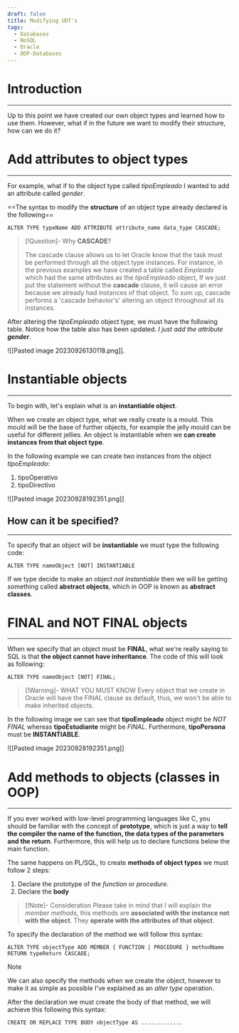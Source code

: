 ```yaml
---
draft: false
title: Modifying UDT's
tags:
  - Databases
  - NoSQL
  - Oracle
  - OOP-Databases
---
```

# Introduction
---
Up to this point we have created our own object types and learned how to use them. However, what if in the future we want to modify their structure, how can we do it?

# Add attributes to object types
---
For example, what if to the object type called *tipoEmpleado* I wanted to add an attribute called *gender*.

==The syntax to modify the **structure** of an object type already declared is the following==

```PLSQL
ALTER TYPE typeName ADD ATTRIBUTE attribute_name data_type CASCADE;
```

>[!Question]- Why **CASCADE**?
>
>The cascade clause allows us to let Oracle know that the task must be performed through all the object type instances. For instance, in the previous examples we have created a table called *Empleado* which had the same attributes as the *tipoEmpleado* object, If we just put the statement without the **cascade** clause, it will cause an error because we already had instances of that object. To sum up, cascade performs a 'cascade behavior's' altering an object throughout all its instances.

After altering the *tipoEmpleado* object type, we must have the following table. Notice how the table also has been updated. *I just add the attribute **gender***.

![[Pasted image 20230926130118.png]].

# Instantiable objects
---
To begin with, let's explain what is an **instantiable object**.

When we create an object type, what we really create is a mould. This mould will be the base of further objects, for example the jelly mould can be useful for different jellies. An object is instantiable when we **can create instances from that object type**.

In the following example we can create two instances from the object *tipoEmpleado*:
1. tipoOperativo
2. tipoDirectivo

![[Pasted image 20230928192351.png]]

## How can it be specified?
---
To specify that an object will be **instantiable** we must type the following code:

```PLSQL
ALTER TYPE nameObject [NOT] INSTANTIABLE
```

If we type decide to make an object *not instantiable* then we will be getting something called **abstract objects**, which in OOP is known as **abstract classes**. 

# FINAL and NOT FINAL objects
---
When we specify that an object must be **FINAL**, what we're really saying to SQL is that **the object cannot have inheritance**. The code of this will look as following:

```plsql
ALTER TYPE nameObject [NOT] FINAL;
```

>[!Warning]- WHAT YOU MUST KNOW
>Every object that we create in Oracle will have the FINAL clause as default, thus, we won't be able to make inherited objects.

In the following image we can see that **tipoEmpleado** object might be *NOT FINAL* whereas **tipoEstudiante** might be *FINAL*. Furthermore, **tipoPersona** must be **INSTANTIABLE**.

![[Pasted image 20230928192351.png]]

# Add methods to objects (classes in OOP)
---
If you ever worked with low-level programming languages like C, you should be familiar with the concept of **prototype**, which is just a way to **tell the compiler the name of the function, the data types of the parameters and the return**. Furthermore, this will help us to declare functions below the main function.

The same happens on PL/SQL, to create **methods of object types** we must follow 2 steps:

1. Declare the prototype of the *function* or *procedure*.
2. Declare the **body** 

>[!Note]- Consideration
>Please take in mind that I will explain the *member methods*, this methods are **associated with the instance not with the object**. They **operate with the attributes of that object**.

To specify the declaration of the method we will follow this syntax:

```PLSQL
ALTER TYPE objectType ADD MEMBER { FUNCTION | PROCEDURE } methodName RETURN typeReturn CASCADE;
```

>[!Note]
>We can also specify the methods when we create the object, however to make it as simple as possible I've explained as an *alter type* operation.

After the declaration we must create the body of that method, we will achieve this following this syntax:

```PLSQL
CREATE OR REPLACE TYPE BODY objectType AS .............
```